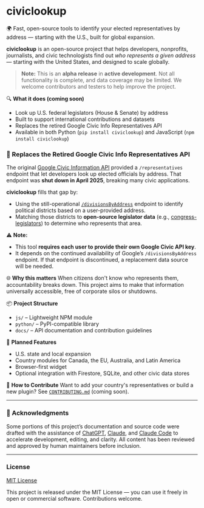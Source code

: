 # civiclookup

🌍 Fast, open-source tools to identify your elected representatives by address — starting with the U.S., built for global expansion.

**civiclookup** is an open-source project that helps developers, nonprofits, journalists, and civic technologists find out *who represents a given address* — starting with the United States, and designed to scale globally.

> **Note:** This is an **alpha release** in **active development**. Not all functionality is complete, and data coverage may be limited. We welcome contributors and testers to help improve the project.

🔍 **What it does (coming soon)**
- Look up U.S. federal legislators (House & Senate) by address
- Built to support international contributions and datasets
- Replaces the retired Google Civic Info Representatives API
- Available in both Python (`pip install civiclookup`) and JavaScript (`npm install civiclookup`)

### 🔄 Replaces the Retired Google Civic Info Representatives API

The original [Google Civic Information API](https://developers.google.com/civic-information) provided a `/representatives` endpoint that let developers look up elected officials by address. That endpoint was **shut down in April 2025**, breaking many civic applications.

**civiclookup** fills that gap by:
- Using the still-operational [`/divisionsByAddress`](https://developers.google.com/civic-information/docs/v2/divisions/divisionsByAddress) endpoint to identify political districts based on a user-provided address.
- Matching those districts to **open-source legislator data** (e.g., [congress-legislators](https://github.com/unitedstates/congress-legislators)) to determine who represents that area.

⚠️ **Note:**
- This tool **requires each user to provide their own Google Civic API key**.
- It depends on the continued availability of Google’s `/divisionsByAddress` endpoint. If that endpoint is discontinued, a replacement data source will be needed.

🌐 **Why this matters**
When citizens don't know who represents them, accountability breaks down. This project aims to make that information universally accessible, free of corporate silos or shutdowns.

📦 **Project Structure**
- `js/` – Lightweight NPM module
- `python/` – PyPI-compatible library
- `docs/` – API documentation and contribution guidelines

🚀 **Planned Features**
- U.S. state and local expansion
- Country modules for Canada, the EU, Australia, and Latin America
- Browser-first widget
- Optional integration with Firestore, SQLite, and other civic data stores

🤝 **How to Contribute**
Want to add your country's representatives or build a new plugin? See [`CONTRIBUTING.md`](CONTRIBUTING.md) (coming soon).

---

### 📘 Acknowledgments

Some portions of this project’s documentation and source code were drafted with the assistance of [ChatGPT](https://openai.com/chatgpt), [Claude](https://claude.ai/), and [Claude Code](https://github.com/anthropics/claude-code) to accelerate development, editing, and clarity. All content has been reviewed and approved by human maintainers before inclusion.

---

### License

[MIT License](LICENSE)

This project is released under the MIT License — you can use it freely in open or commercial software. Contributions welcome.

